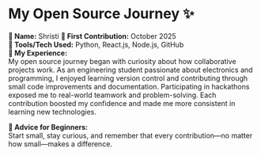# My Open Source Journey ✨

**👤 Name:** Shristi 
**📅 First Contribution:** October 2025  
**🔧 Tools/Tech Used:** Python, React.js, Node.js, GitHub  
**🌟 My Experience:**  
My open source journey began with curiosity about how collaborative projects work. As an engineering student passionate about electronics and programming, I enjoyed learning version control and contributing through small code improvements and documentation. Participating in hackathons exposed me to real-world teamwork and problem-solving. Each contribution boosted my confidence and made me more consistent in learning new technologies.  

**📌 Advice for Beginners:**  
Start small, stay curious, and remember that every contribution—no matter how small—makes a difference.
